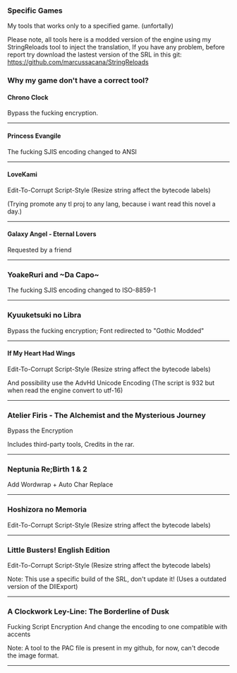 ### Specific Games
My tools that works only to a specified game. (unfortally)

Please note, all tools here is a modded version of the engine using my StringReloads tool to inject the translation, If you have any problem, before report try download the lastest version of the SRL in this git: https://github.com/marcussacana/StringReloads

### Why my game don't have a correct tool?

#### Chrono Clock
Bypass the fucking encryption.

----------------
#### Princess Evangile
The fucking SJIS encoding changed to ANSI

----------------
#### LoveKami 
Edit-To-Corrupt Script-Style (Resize string affect the bytecode labels)

(Trying promote any tl proj to any lang, because i want read this novel a day.)

----------------
#### Galaxy Angel - Eternal Lovers
Requested by a friend

----------------
### YoakeRuri and \~Da Capo\~
The fucking SJIS encoding changed to ISO-8859-1

----------------
### Kyuuketsuki no Libra
Bypass the fucking encryption; Font redirected to "Gothic Modded"

----------------
#### If My Heart Had Wings 
Edit-To-Corrupt Script-Style (Resize string affect the bytecode labels)

And possibility use the AdvHd Unicode Encoding (The script is 932 but when read the engine convert to utf-16)

----------------
### Atelier Firis - The Alchemist and the Mysterious Journey
Bypass the Encryption

Includes third-party tools, Credits in the rar.

----------------
### Neptunia Re;Birth 1 & 2
Add Wordwrap + Auto Char Replace

----------------
### Hoshizora no Memoria
Edit-To-Corrupt Script-Style (Resize string affect the bytecode labels)

----------------
### Little Busters! English Edition
Edit-To-Corrupt Script-Style (Resize string affect the bytecode labels)

Note: This use a specific build of the SRL, don't update it! (Uses a outdated version of the DllExport)

----------------
### A Clockwork Ley-Line: The Borderline of Dusk
Fucking Script Encryption And change the encoding to one compatible with accents

Note: A tool to the PAC file is present in my github, for now, can't decode the image format.

----------------


